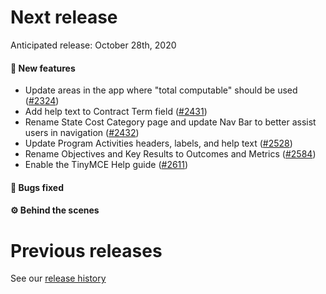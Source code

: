 # Next release

Anticipated release: October 28th, 2020

#### 🚀 New features

- Update areas in the app where "total computable" should be used ([#2324])
- Add help text to Contract Term field ([#2431])
- Rename State Cost Category page and update Nav Bar to better assist users in navigation ([#2432])
- Update Program Activities headers, labels, and help text ([#2528])
- Rename Objectives and Key Results to Outcomes and Metrics ([#2584])
- Enable the TinyMCE Help guide ([#2611])

#### 🐛 Bugs fixed

#### ⚙️ Behind the scenes

# Previous releases

See our [release history](https://github.com/CMSgov/eAPD/releases)

[#2324]: https://github.com/CMSgov/eAPD/issues/2324
[#2431]: https://github.com/CMSgov/eAPD/issues/2431
[#2432]: https://github.com/CMSgov/eAPD/issues/2432
[#2528]: https://github.com/CMSgov/eAPD/issues/2528
[#2584]: https://github.com/CMSgov/eAPD/issues/2584
[#2611]: https://github.com/CMSgov/eAPD/issues/2611
